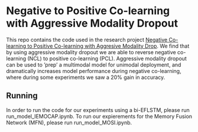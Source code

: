 # Negative to Positive Co-learning with Aggressive Modality Dropout

This repo contains the code used in the research project [Negative Co-learning to Positive Co-learning with Aggresive Modality Drop](https://drive.google.com/file/d/1bwqcazWJhACQkEVYfpYC_pG_IeetzBvR/view). 
We find that by using aggressive modality
dropout we are able to reverse negative
co-learning (NCL) to positive co-learning
(PCL). Aggressive modality dropout can
be used to ’prep’ a multimodal model for
unimodal deployment, and dramatically increases model performance during negative co-learning, where during some experiments we saw a 20% gain in accuracy.

## Running 
In order to run the code for our experiments using a bi-EFLSTM, please run run_model_IEMOCAP.ipynb. To run our expierements for the Memory Fusion Network (MFN), please run run_model_MOSI.ipynb.
